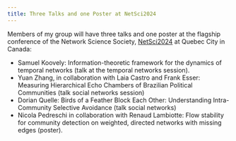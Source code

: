 ```yaml
---
title: Three Talks and one Poster at NetSci2024
---
```


Members of my group will have three talks and one poster at the flagship conference of the Network Science Society, [NetSci2024](https://netsci2024.com/) at Quebec City in Canada:

- Samuel Koovely: Information-theoretic framework for the dynamics of temporal networks (talk at the temporal networks session).
- Yuan Zhang, in collaboration with Laia Castro and Frank Esser: Measuring Hierarchical Echo Chambers of Brazilian Political Communities (talk social networks session)
- Dorian Quelle: Birds of a Feather Block Each Other: Understanding Intra-Community Selective Avoidance (talk social networks)
- Nicola Pedreschi in collaboration with Renaud Lambiotte: Flow stability for community detection on weighted, directed networks with missing edges (poster).

